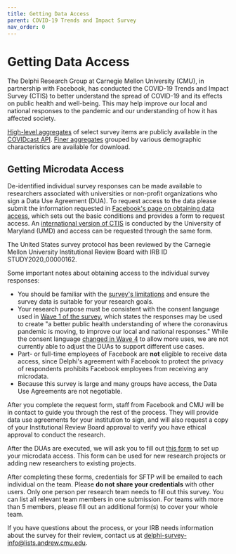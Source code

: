 ```yaml
---
title: Getting Data Access
parent: COVID-19 Trends and Impact Survey
nav_order: 0
---
```


# Getting Data Access

The Delphi Research Group at Carnegie Mellon University (CMU), in partnership
with Facebook, has conducted the COVID-19 Trends and Impact Survey (CTIS) to
better understand the spread of COVID-19 and its effects on public health and
well-being. This may help improve our local and national responses to the
pandemic and our understanding of how it has affected society.

[High-level aggregates](../api/covidcast.md) of select survey items are
publicly available in the [COVIDcast API](../api/covidcast-signals/fb-survey.md).
[Finer aggregates](./contingency-tables.md) grouped by various demographic
characteristics are available for download.

## Getting Microdata Access

De-identified individual survey responses can be made available to researchers
associated with universities or non-profit organizations who sign a Data Use
Agreement (DUA). To request access to the data please submit the information
requested in [Facebook's page on obtaining data access](https://dataforgood.facebook.com/dfg/docs/covid-19-trends-and-impact-survey-request-for-data-access),
which sets out the basic conditions and provides a form to request access. An
[international version of CTIS](https://covidmap.umd.edu/) is conducted by the
University of Maryland (UMD) and access can be requested through the same
form.

The United States survey protocol has been reviewed by the Carnegie Mellon
University Institutional Review Board with IRB ID STUDY2020_00000162.

Some important notes about obtaining access to the individual survey responses:

* You should be familiar with the [survey's limitations](limitations.md) and
  ensure the survey data is suitable for your research goals.
* Your research purpose must be consistent with the consent language used in
  [Wave 1 of the survey](coding.md#wave-1), which states the responses may be
  used to create "a better public health understanding of where the coronavirus
  pandemic is moving, to improve our local and national responses." While the
  consent language [changed in Wave 4](coding.md#wave-4) to allow more uses, we
  are not currently able to adjust the DUAs to support different use cases.
* Part- or full-time employees of Facebook are **not** eligible to receive data
  access, since Delphi's agreement with Facebook to protect the privacy of
  respondents prohibits Facebook employees from receiving any microdata.
* Because this survey is large and many groups have access, the Data Use
  Agreements are not negotiable.

After you complete the request form, staff from Facebook and CMU will be in
contact to guide you through the rest of the process. They will provide data use
agreements for your institution to sign, and will also request a copy of your
Institutional Review Board approval to verify you have ethical approval to
conduct the research.

After the DUAs are executed, we will ask you to fill out [this
form](http://cmu.ca1.qualtrics.com/jfe/form/SV_89aVsYl29Oay4qq) to set up your
microdata access. This form can be used for new research projects or adding new
researchers to existing projects.

After completing these forms, credentials for SFTP will be emailed to each
individual on the team. Please **do not share your credentials** with other
users. Only one person per research team needs to fill out this survey. You can
list all relevant team members in one submission. For teams with more than 5
members, please fill out an additional form(s) to cover your whole team.

If you have questions about the process, or your IRB needs information
about the survey for their review, contact us at
<delphi-survey-info@lists.andrew.cmu.edu>.
